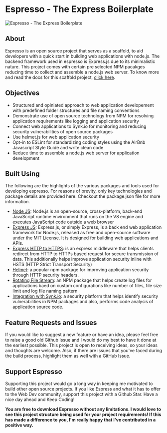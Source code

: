 # Espresso - The Express Boilerplate
![Espresso - The Express Boilerplate](https://github.com/sricharankrishnan/espresso-express-boilerplate/blob/master/shots/welcome-screen.gif?raw=true "Espresso - The Express Boilerplate")

## About
Espresso is an open source project that serves as a scaffold, to aid developers with a quick start in building web applications with node.js. The backend framework used in espresso is Express.js due to its minimalistic nature. This project comes with certain pre selected NPM pacakges reducing time to collect and assemble a node.js web server. To know more and read the docs for this scaffold project, [click here](https://github.com/sricharankrishnan/espresso-express-boilerplate/tree/master/docs).

## Objectives
+ Structured and opiniated approach to web application developement with predefined folder structures and file naming conventions
+ Demonstrate use of open source technology from NPM for resolving application requirements like logging and application security
+ Connect web applications to Synk.io for monitoring and reducing security vulnerabilities of open source packages
+ Use helmet.js for web application security
+ Opt-in to ESLint for standardizing coding styles using the AirBnb Javascript Style Guide and write clean code
+ Reduce time to assemble a node.js web server for application development

## Built Using
The following are the highlights of the various packages and tools used for developing espresso. For reasons of brevity, only key technologies and package details are provided here. Checkout the package.json file for more information.
+ [Node JS](https://nodejs.org/en/): Node.js is an open-source, cross-platform, back-end JavaScript runtime environment that runs on the V8 engine and executes JavaScript code outside a web browser
+ [Express JS](https://expressjs.com/): Express.js, or simply Express, is a back end web application framework for Node.js, released as free and open-source software under the MIT License. It is designed for building web applications and APIs.
+ [Express HTTP to HTTPS](https://www.npmjs.com/package/express-http-to-https): is an express middleware that helps clients redirect from HTTP to HTTPs based request for secure transmission of data. This additionally helps improve application security inline with HSTS (HTTP Strict Transport Security)
+ [Helmet](https://www.npmjs.com/package/helmet): a popular npm package for improving application security through HTTP security headers. 
+ [Rotating File Stream](https://www.npmjs.com/package/rotating-file-stream): an NPM package that helps create log files for applications baed on custom configurations like number of files, file size limit and log file naming pattern
+ [Integration with Synk.io](https://snyk.io/): a security platform that helps identify security vulnerabilities in NPM packages and also, performs code analysis of application source code.

## Feature Requests and Issues
If you would like to suggest a new feature or have an idea, please feel free to raise a good old Github Issue and I would do my best to have it done at the earliest possible. This project is open to receiving ideas, so your ideas and thoughts are welcome. Also, if there are issues that you've faced during the build process, highlight them as well with a GitHub Issue.

## Support Espresso
Supporting this project would go a long way in keeping me motivated to build other open source projects. If you like Espress and what it has to offer to the Web Dev community, support this project with a Github Star. Have a nice day ahead and Keep Coding!

<strong>You are free to download Espresso without any limitations. I would love to see this project structure being used for your project requirements! If this has made a difference to you, I'm really happy that I've contributed in a positive way.</strong>
